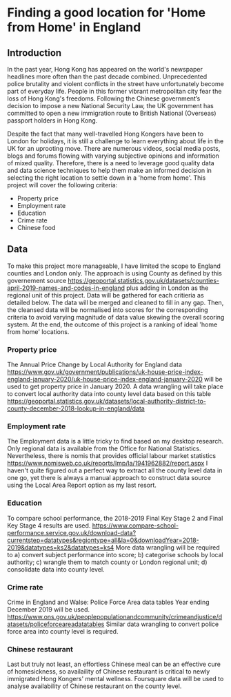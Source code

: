 # Finding a good location for 'Home from Home' in England
## Introduction
In the past year, Hong Kong has appeared on the world's newspaper headlines more often than the past decade combined. Unprecedented police brutality and violent conflicts in the street have unfortunately become part of everyday life. People in this former vibrant metropolitan city fear the loss of Hong Kong's freedoms. Following the Chinese government’s decision to impose a new National Security Law, the UK government has committed to open a new immigration route to British National (Overseas) passport holders in Hong Kong.

Despite the fact that many well-travelled Hong Kongers have been to London for holidays, it is still a challenge to learn everything about life in the UK for an uprooting move. There are numerous videos, social media posts, blogs and forums flowing with varying subjective opinions and information of mixed quality. Therefore, there is a need to leverage good quality data and data science techniques to help them make an informed decision in selecting the right location to settle down in a 'home from home'. This project will cover the following criteria:

- Property price
- Employment rate
- Education
- Crime rate
- Chinese food

## Data
To make this project more manageable, I have limited the scope to England counties and London only. The approach is using County as defined by this governement source https://geoportal.statistics.gov.uk/datasets/counties-april-2019-names-and-codes-in-england plus adding in London as the regional unit of this project. Data will be gathered for each critieria as detailed below. The data will be merged and cleaned to fill in any gap. Then, the cleansed data will be normalised into scores for the corresponding criteria to avoid varying magnitude of data value skewing the overall scoring system. At the end, the outcome of this project is a ranking of ideal 'home from home' locations.

### Property price
The Annual Price Change by Local Authority for England data https://www.gov.uk/government/publications/uk-house-price-index-england-january-2020/uk-house-price-index-england-january-2020 will be used to get property price in January 2020. A data wrangling will take place to convert local authority data into county level data based on this table https://geoportal.statistics.gov.uk/datasets/local-authority-district-to-county-december-2018-lookup-in-england/data  

### Employment rate
The Employment data is a little tricky to find based on my desktop research. Only regional data is available from the Office for National Statistics. Nevertheless, there is nomis that provides official labour market statistics https://www.nomisweb.co.uk/reports/lmp/la/1941962882/report.aspx I haven't quite figured out a perfect way to extract all the county level data in one go, yet there is always a manual approach to construct data source using the Local Area Report option as my last resort.

### Education
To compare school performance, the 2018-2019 Final Key Stage 2 and Final Key Stage 4 results are used. https://www.compare-school-performance.service.gov.uk/download-data?currentstep=datatypes&regiontype=all&la=0&downloadYear=2018-2019&datatypes=ks2&datatypes=ks4 More data wrangling will be required to a) convert subject performance into score; b) categorise schools by local authority; c) wrangle them to match county or London regional unit; d) consolidate data into county level.

### Crime rate
Crime in England and Walse: Police Force Area data tables Year ending December 2019 will be used. https://www.ons.gov.uk/peoplepopulationandcommunity/crimeandjustice/datasets/policeforceareadatatables Similar data wrangling to convert police force area into county level is required.

### Chinese restaurant
Last but truly not least, an effortless Chinese meal can be an effective cure of homesickness, so availaility of Chinese restaurant is critical to newly immigrated Hong Kongers' mental wellness. Foursquare data will be used to analyse availability of Chinese restaurant on the county level.
